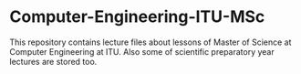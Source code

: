 # Computer-Engineering-ITU-MSc
This repository contains lecture files about lessons of Master of Science at Computer Engineering at ITU. Also some of scientific preparatory year lectures are stored too.
